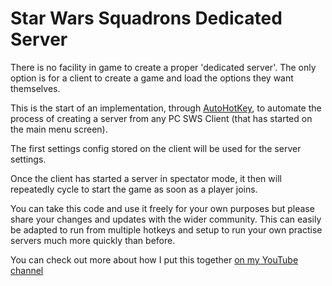 # Star Wars Squadrons Dedicated Server

There is no facility in game to create a proper 'dedicated server'. The only option is for a client to create a game and load the options they want themselves.

This is the start of an implementation, through [AutoHotKey](https://www.autohotkey.com/), to automate the process of creating a server from any PC SWS Client (that has started on the main menu screen).

The first settings config stored on the client will be used for the server settings.

Once the client has started a server in spectator mode, it then will repeatedly cycle to start the game as soon as a player joins.

You can take this code and use it freely for your own purposes but please share your changes and updates with the wider community. This can easily be adapted to run from multiple hotkeys and setup to run your own practise servers much more quickly than before.

You can check out more about how I put this together [on my YouTube channel](https://www.youtube.com/watch?v=3m_ELtZh9Vg)
